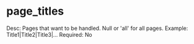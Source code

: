 # page_titles

Desc: Pages that want to be handled. Null or 'all' for all pages.
Example: Title1|Title2|Title3|...
Required: No